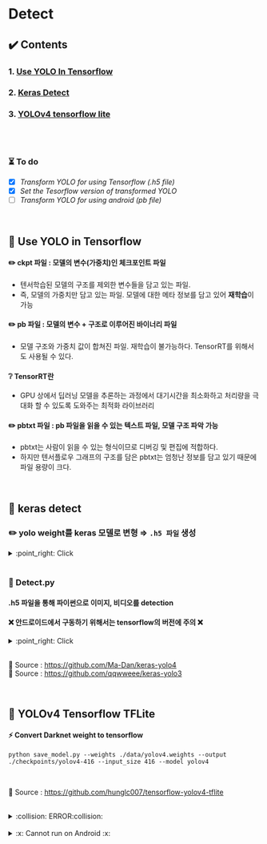 

# Detect  

## :heavy_check_mark: Contents
### 1. [Use YOLO In Tensorflow](#pushpin-use-yolo-in-tensorflow)
### 2. [Keras Detect](#pushpin-keras-detect)
### 3.  [YOLOv4 tensorflow lite](#pushpin-yolov4-tensorflow-tflite)

<br>
<br>

### :hourglass_flowing_sand: To do
- [x] *Transform YOLO for using Tensorflow (.h5 file)*
- [x] *Set the Tesorflow version of transformed YOLO*
- [ ] *Transform YOLO for using android (pb file)*

<br>
  
## :pushpin: Use YOLO in Tensorflow
  
#### :pencil2: ckpt 파일 : 모델의 변수(가중치)인 체크포인트 파일
- 텐서학습된 모델의 구조를 제외한 변수들을 담고 있는 파일.
- 즉, 모델의 가중치만 담고 있는 파일. 모델에 대한 메타 정보를 담고 있어 **재학습**이 가능

#### :pencil2: pb 파일 : 모델의 변수 + 구조로 이루어진 바이너리 파일
 - 모델 구조와 가중치 값이 합쳐진 파일. 재학습이 불가능하다.
 TensorRT를 위해서도 사용될 수 있다.
 
#### :grey_question: TensorRT란
-  GPU 상에서 딥러닝 모델을 추론하는 과정에서 대기시간을 최소화하고 처리량을 극대화 할 수 있도록 도와주는 최적화 라이브러리
	 
#### :pencil2:  pbtxt 파일 : pb 파일을 읽을 수 있는 텍스트 파일, 모델 구조 파악 가능
  - pbtxt는 사람이 읽을 수 있는 형식이므로 디버깅 및 편집에 적합하다. <br>
  - 하지만 텐서플로우 그래프의 구조를 담은 pbtxt는 엄청난 정보를 담고 있기 때문에 파일 용량이 크다.

<br>  

  ## :pushpin: keras detect

### :pencil2: yolo weight를 keras 모델로 변형 ⇒ ``.h5 파일`` 생성

<details>
<summary>  :point_right: Click </summary>
<br>
<image src="https://user-images.githubusercontent.com/34594339/92692365-03e5a800-f37f-11ea-9679-2cf1ebdd4d8b.png" width="70%">

<br>

#### Android에서 사용할 수 있는 버전인 Tensorflow 1.6.0을 사용하여 변환을 시도하였고 성공

</div>
</details>
<br>

### :rocket: Detect.py
	
#### .h5 파일을 통해 파이썬으로 이미지, 비디오를 detection

#### :x: 안드로이드에서 구동하기 위해서는 tensorflow의 버전에 주의 :x:


<details>
<summary>  :point_right: Click </summary>
<br>

Link : https://youtu.be/wBbyAQJkaNI

</div>
</details>
<br>

:round_pushpin: Source : https://github.com/Ma-Dan/keras-yolo4 <br>
:round_pushpin: Source : https://github.com/qqwweee/keras-yolo3 <br>


<br>

## :pushpin: YOLOv4 Tensorflow TFLite

#### :zap: Convert Darknet weight to tensorflow

	python save_model.py --weights ./data/yolov4.weights --output ./checkpoints/yolov4-416 --input_size 416 --model yolov4

<br>

:round_pushpin: Source : https://github.com/hunglc007/tensorflow-yolov4-tflite

<br>

<details>
<summary>  :collision: ERROR:collision: </summary>
<br>

<image src="https://user-images.githubusercontent.com/34594339/92444282-99513280-f1ed-11ea-99c9-1e4daf8e4191.png" width="100%">

#### core/config.py line 14,  __C.YOLO.CLASSES = "./data/classes/coco.names"
#### ⇒ 알맞는 custom names로 설정

anchors는 yolov4에서 제공하는 anchors 그대로 사용하여서 별 이상이 없었는데, 
class는 4개 밖에 없어서 coco.names의 80개 클래스로 인식되어 pb 파일로 변환하는데 오류가 생겼었다.

</div>
</details>
<br>

<details>
<summary> :x: Cannot run on Android :x: </summary>
<br>

#### Android tesorflow version : https://mvnrepository.com/artifact/org.tensorflow/tensorflow-android <br>
#### Prerequisites of Tensorflow convert file : Tensorflow 2.3.0rc0
<br>

### :point_right: 안드로이드에서 인식이 되지 않음 

</div>
</details>
<br>
